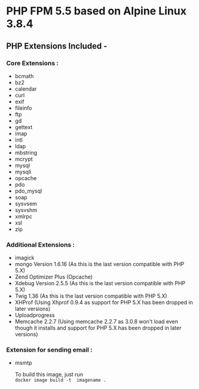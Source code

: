 # PHP FPM 5.5 based on Alpine Linux 3.8.4

## PHP Extensions Included -

### Core Extensions :

* bcmath
* bz2
* calendar
* curl
* exif
* fileinfo
* ftp
* gd
* gettext
* imap
* intl
* ldap
* mbstring
* mcrypt
* mysql
* mysqli
* opcache
* pdo
* pdo_mysql
* soap
* sysvsem
* sysvshm
* xmlrpc
* xsl
* zip

### Additional Extensions :

* imagick
* mongo Version 1.6.16 (As this is the last version compatible with PHP 5.X)
* Zend Optimizer Plus (Opcache)
* Xdebug Version 2.5.5 (As this is the last version compatible with PHP 5.X)
* Twig 1.36 (As this is the last version compatible with PHP 5.X)
* XHProf (Using Xhprof 0.9.4 as support for PHP 5.X has been dropped in later versions)
* Uploadprogress
* Memcache 2.2.7 (Using memcache 2.2.7 as 3.0.8 won't load even though it installs and support for PHP 5.X has been dropped in later versions)

### Extension for sending email :

* msmtp

  To build this image, just run  
```docker image build -t  imagename .```